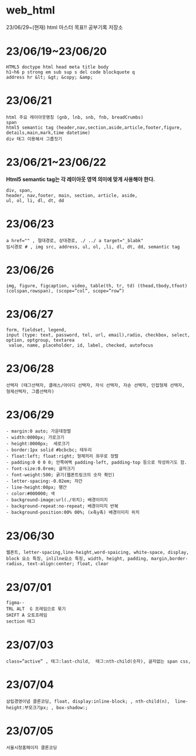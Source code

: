 # web_html
23/06/29~(현재)  html 마스터 목표!! 공부기록 저장소

# 23/06/19~23/06/20

```
HTML5 doctype html head meta title body
h1~h6 p strong em sub sup s del code blockquote q 
address hr &lt; &gt; &copy; &amp;  
```
# 23/06/21
```
html 주요 레이아웃명칭 (gnb, lnb, snb, fnb, breadCrumbs)
span
html5 semantic tag (header,nav,section,aside,article,footer,figure, details,main,mark,time datetime)
div 태그 이용해서 그룹짓기
```
# 23/06/21~23/06/22
**Html5 semantic tag는 각 레이아웃 영역 의미에 맞게 사용해야 한다.**
```
div, span,
header, nav,footer, main, section, article, aside,
ul, ol, li, dl, dt, dd
```
# 23/06/23
```
a href="" , 절대경로, 상대경로, ./ ../ a target="_blabk"
임시경로 # , img src, address, ul, ol, ,li, dl, dt, dd, semantic tag
```
# 23/06/26
```
img, figure, figcaption, video, table(th, tr, td) (thead,tbody,tfoot) (colspan,rowspan), (scope=”col”, scope=”row”)
```
# 23/06/27
```
form, fieldset, legend,
input (type: text, password, tel, url, email),radio, checkbox, select, option, optgroup, textarea
 value, name, placeholder, id, label, checked, autofocus

```
# 23/06/28
```
선택자 (태그선택자, 클래스/아이디 선택자, 자식 선택자, 자손 선택자, 인접형제 선택자, 형제선택자, 그룹선택자)
```
# 23/06/29
```
- margin:0 auto; 가운데정렬
- width:0000px; 가로크기
- height:0000px;  세로크기
- border:1px solid #bcbcbc; 테두리
- float:left; float:right; 형제끼리 좌우로 정렬
- padding:0 0 0 0; 안쪽여백 padding-left, padding-top 등으로 작성하기도 함.
- font-size:0.0rem; 글자크기
- font-weight:500; 굵기(웹폰트링크의 숫자 확인)
- letter-spacing:-0.02em; 자간
- line-height:00px; 행간
- color:#000000; 색
- background-image:url(./위치); 배경이미지
- background-repeat:no-repeat; 배경이미지 반복
- background-position:00% 00%; (x축y축) 배경이미지 위치
```
# 23/06/30
```
웹폰트, letter-spacing,line-height,word-spaicing, white-space, display,
block 요소 특징, inlilne요소 특징, width, height, padding, margin,border-radius, text-align:center; float, clear
```
# 23/07/01
```
figma--
TRL ALT  G 프레임으로 묶기
SHIFT A 오토프레임
section 태그
```
# 23/07/03
```
class=”active” , 태그:last-child,  태그:nth-child(숫자), 글자없는 span css,
```
# 23/07/04
```
삼립경영이념 클론코딩, float, display:inline-block; , nth-child(n),  line-height:부모크기px; , box-shadow:;
```
# 23/07/05
```
서울시청홈페이지 클론코딩
```
